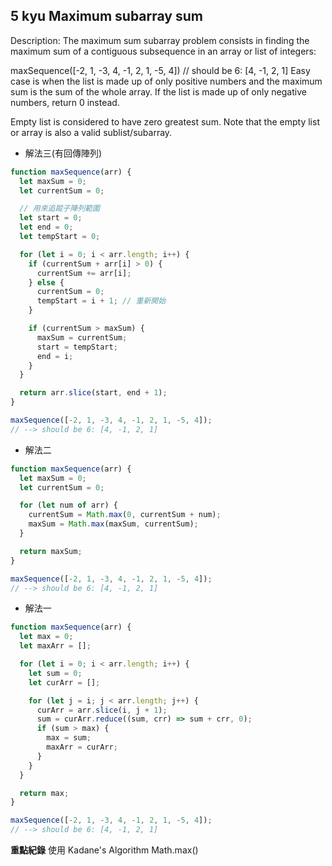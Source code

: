 ## 5 kyu Maximum subarray sum

Description:
The maximum sum subarray problem consists in finding the maximum sum of a contiguous subsequence in an array or list of integers:

maxSequence([-2, 1, -3, 4, -1, 2, 1, -5, 4])
// should be 6: [4, -1, 2, 1]
Easy case is when the list is made up of only positive numbers and the maximum sum is the sum of the whole array. If the list is made up of only negative numbers, return 0 instead.

Empty list is considered to have zero greatest sum. Note that the empty list or array is also a valid sublist/subarray.

- 解法三(有回傳陣列)

```js
function maxSequence(arr) {
  let maxSum = 0;
  let currentSum = 0;

  // 用來追蹤子陣列範圍
  let start = 0;
  let end = 0;
  let tempStart = 0;

  for (let i = 0; i < arr.length; i++) {
    if (currentSum + arr[i] > 0) {
      currentSum += arr[i];
    } else {
      currentSum = 0;
      tempStart = i + 1; // 重新開始
    }

    if (currentSum > maxSum) {
      maxSum = currentSum;
      start = tempStart;
      end = i;
    }
  }

  return arr.slice(start, end + 1);
}

maxSequence([-2, 1, -3, 4, -1, 2, 1, -5, 4]);
// --> should be 6: [4, -1, 2, 1]
```

- 解法二

```js
function maxSequence(arr) {
  let maxSum = 0;
  let currentSum = 0;

  for (let num of arr) {
    currentSum = Math.max(0, currentSum + num);
    maxSum = Math.max(maxSum, currentSum);
  }

  return maxSum;
}

maxSequence([-2, 1, -3, 4, -1, 2, 1, -5, 4]);
// --> should be 6: [4, -1, 2, 1]
```

- 解法一

```js
function maxSequence(arr) {
  let max = 0;
  let maxArr = [];

  for (let i = 0; i < arr.length; i++) {
    let sum = 0;
    let curArr = [];

    for (let j = i; j < arr.length; j++) {
      curArr = arr.slice(i, j + 1);
      sum = curArr.reduce((sum, crr) => sum + crr, 0);
      if (sum > max) {
        max = sum;
        maxArr = curArr;
      }
    }
  }

  return max;
}

maxSequence([-2, 1, -3, 4, -1, 2, 1, -5, 4]);
// --> should be 6: [4, -1, 2, 1]
```

**重點紀錄**
使用 Kadane's Algorithm
Math.max()
